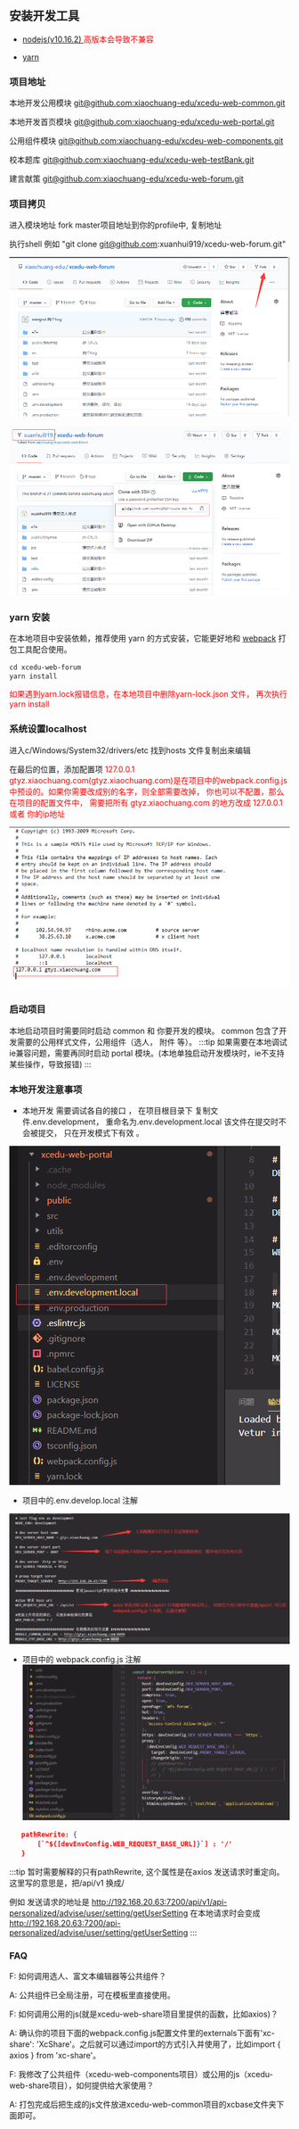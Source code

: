 ## 安装开发工具
* <a href="https://npm.taobao.org/mirrors/node/v10.16.2/" target="_blank">nodejs(v10.16.2) </a> <span style="color: red">高版本会导致不兼容</span>

* <a href="https://yarn.bootcss.com/" target="_blank">yarn </a> 
 
### 项目地址 
本地开发公用模块 [git@github.com:xiaochuang-edu/xcedu-web-common.git](https://github.com/xiaochuang-edu/xcedu-web-common) 
 
本地开发首页模块 [git@github.com:xiaochuang-edu/xcedu-web-portal.git](https://github.com/xiaochuang-edu/xcedu-web-portal)

公用组件模块 [git@github.com:xiaochuang-edu/xcdeu-web-components.git](https://github.com/xiaochuang-edu/xcdeu-web-components)

校本题库 [git@github.com:xiaochuang-edu/xcedu-web-testBank.git](https://github.com/xiaochuang-edu/xcedu-web-testBank)

建言献策 [git@github.com:xiaochuang-edu/xcedu-web-forum.git](https://github.com/xiaochuang-edu/xcedu-web-forum)

### 项目拷贝
进入模块地址 fork master项目地址到你的profile中, 复制地址

执行shell 例如 "git clone git@github.com:xuanhui919/xcedu-web-forum.git"

![avatar](../img/1.png) 

![avatar](../img/2.png) 


### yarn 安装

在本地项目中安装依赖，推荐使用 yarn 的方式安装，它能更好地和 [webpack](https://webpack.js.org/) 打包工具配合使用。

```shell
cd xcedu-web-forum
yarn install 
```
<span style="color: red">如果遇到yarn.lock报错信息，在本地项目中删除yarn-lock.json 文件， 再次执行 yarn install </span>

### 系统设置localhost

进入c/Windows/System32/drivers/etc 找到hosts 文件复制出来编辑

在最后的位置，添加配置项 <span style="color: red">127.0.0.1 gtyz.xiaochuang.com(gtyz.xiaochuang.com)是在项目中的webpack.config.js 中预设的。如果你需要改成别的名字，则全部需要改掉， 你也可以不配置，那么在项目的配置文件中， 需要把所有 gtyz.xiaochuang.com 的地方改成 127.0.0.1 或者 你的ip地址</span> 

![avatar](../img/3.png) 

### 启动项目
本地启动项目时需要同时启动 common 和 你要开发的模块。 common 包含了开发需要的公用样式文件，公用组件（选人， 附件 等）。
:::tip
如果需要在本地调试ie兼容问题，需要再同时启动 portal 模块。(本地单独启动开发模块时，ie不支持某些操作，导致报错)
:::

### 本地开发注意事项
* 本地开发 需要调试各自的接口 ， 在项目根目录下 复制文件.env.development， 重命名为.env.development.local 该文件在提交时不会被提交， 只在开发模式下有效 。

 ![avatar](../img/4.png) 

* 项目中的.env.develop.local 注解

 ![avatar](../img/5.png) 

* 项目中的 webpack.config.js 注解
 ![avatar](../img/6.png)

 ```json
    pathRewrite: {
        [`^${[devEnvConfig.WEB_REQUEST_BASE_URL]}`] : '/' 
    }
 ``` 

:::tip
暂时需要解释的只有pathRewrite, 这个属性是在axios 发送请求时重定向。 这里写的意思是，把/api/v1 换成/

例如 发送请求的地址是 http://192.168.20.63:7200/api/v1/api-personalized/advise/user/setting/getUserSetting 在本地请求时会变成 http://192.168.20.63:7200/api-personalized/advise/user/setting/getUserSetting 
:::

### FAQ
F: 如何调用选人、富文本编辑器等公共组件？

A: 公共组件已全局注册，可在模板里直接使用。

F: 如何调用公用的js(就是xcedu-web-share项目里提供的函数，比如axios)？

A: 确认你的项目下面的webpack.config.js配置文件里的externals下面有'xc-share': 'XcShare'。之后就可以通过import的方式引入并使用了，比如import { axios } from 'xc-share'。

F: 我修改了公共组件（xcedu-web-components项目）或公用的js（xcedu-web-share项目），如何提供给大家使用？

A: 打包完成后把生成的js文件放进xcedu-web-common项目的xcbase文件夹下面即可。

